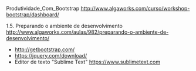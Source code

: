 Produtividade_Com_Bootstrap
http://www.algaworks.com/curso/workshop-bootstrap/dashboard/

1.5. Preparando o ambiente de desenvolvimento
http://www.algaworks.com/aulas/982/preparando-o-ambiente-de-desenvolvimento/
- http://getbootstrap.com/
- https://jquery.com/download/
- Editor de texto "Sublime Text"
	https://www.sublimetext.com